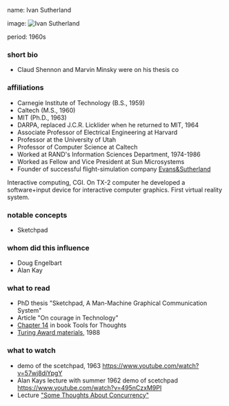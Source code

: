 name: Ivan Sutherland

image: ![Ivan Sutherland](ivan-sutherland.png)

period: 1960s

### short bio
 - Claud Shennon and Marvin Minsky were on his thesis co

### affiliations
 - Carnegie Institute of Technology (B.S., 1959)
 - Caltech (M.S., 1960)
 - MIT (Ph.D., 1963)
 - DARPA, replaced J.C.R. Licklider when he returned to MIT, 1964
 - Associate Professor of Electrical Engineering at Harvard
 - Professor at the University of Utah
 - Professor of Computer Science at Caltech
 - Worked at RAND's Information Sciences Department, 1974-1986
 - Worked as Fellow and Vice President at Sun Microsystems
 - Founder of successful flight-simulation company [Evans&Sutherland](http://www.es.com)

Interactive computing, CGI.
On TX-2 computer he developed a software+input device for interactive computer graphics.
First virtual reality system.

### notable concepts
 - Sketchpad

### whom did this influence
 - Doug Engelbart
 - Alan Kay


### what to read
 - PhD thesis "Sketchpad, A Man-Machine Graphical Communication System"
 - Article "On courage in Technology"
 - [Chapter 14](http://www.rheingold.com/texts/tft/14.html) in book Tools for Thoughts
 - [Turing Award materials](https://amturing.acm.org/award_winners/sutherland_3467412.cfm), 1988


### what to watch
 - demo of the scetchpad, 1963 https://www.youtube.com/watch?v=57wj8diYpgY
 - Alan Kays lecture with summer 1962 demo of scetchpad https://www.youtube.com/watch?v=495nCzxM9PI
 - Lecture ["Some Thoughts About Concurrency"](https://www.youtube.com/watch?v=jR9pAaQlVRc)

